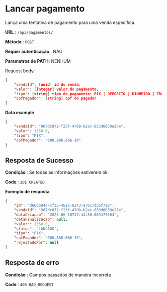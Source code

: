 # Lancar pagamento

Lança uma tentativa de pagamento para uma venda específica.

**URL** : `/api/pagamentos/`

**Método** : `POST`

**Requer autenticação** : NÃO

**Parametros de PATH**: NENHUM

Request body:

```json
{
    "vendaId": [uuid] id do venda,
    "valor": [integer] valor do pagamento,
    "tipo": [string] tipo do pagamento: PIX | DEPOSITO | DINHEIRO | TRANSFERENCIA | CREDITO | DEBITO,
    "cpfPagador": [string] cpf do pagador
}
```

**Data example**

```json
{
    "vendaId": "967dc072-f23f-4700-b2ac-633d6030e27e",
    "valor": 1350.0,
    "tipo": "PIX",
    "cpfPagador": "000.888.666-10"
}
```

## Resposta de Sucesso

**Condição** : Se todas as informações estiverem ok.

**Code** : `201 CREATED`

**Exemplo de resposta**

```json
{
    "id": "d66d604d-cf35-481c-9243-a76c7d36f720",
    "vendaId": "967dc072-f23f-4700-b2ac-633d6030e27e",
    "dataCriacao": "2023-06-18T17:44:50.089477663",
    "dataFinalizacao": null,
    "valor": 1350.0,
    "status": "LANCADO",
    "tipo": "PIX",
    "cpfPagador": "000.888.666-10",
    "rejeitadoPor": null
}
```
## Resposta de erro

**Condição** : Campos passados de maneira incorreta

**Code** : `400 BAD_REQUEST`
